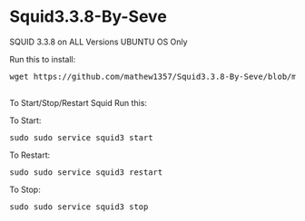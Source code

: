 # Squid3.3.8-By-Seve
SQUID 3.3.8 on ALL Versions UBUNTU OS Only

Run this to install: 

<pre>
wget https://github.com/mathew1357/Squid3.3.8-By-Seve/blob/main/install-squidward && chmod +x install-squidward && ./install-squidward

</pre>

To Start/Stop/Restart Squid Run this:

To Start:
<pre>sudo sudo service squid3 start</pre>

To Restart:
<pre>sudo sudo service squid3 restart</pre>

To Stop:
<pre>sudo sudo service squid3 stop</pre>
